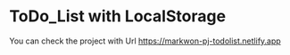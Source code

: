# ToDo_List with LocalStorage
You can check the project with Url
https://markwon-pj-todolist.netlify.app
